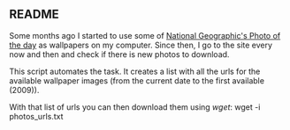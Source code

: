 README
------

Some months ago I started to use some of [National Geographic's Photo of the day](http://photography.nationalgeographic.com/photography/photo-of-the-day/) as wallpapers on my computer. Since then, I go to the site every now and then and check if there is new photos to download.

This script automates the task. It creates a list with all the urls for the available wallpaper images (from the current date to the first available (2009)).

With that list of urls you can then download them using *wget*:
    wget -i photos_urls.txt


